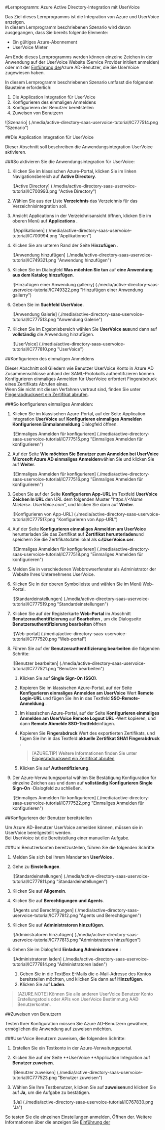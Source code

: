 <properties 
    pageTitle="Lernprogramm: Azure Active Directory-Integration mit UserVoice | Microsoft Azure" 
    description="Erfahren Sie, wie mit UserVoice Azure Active Directory-auf automatisierte Bereitstellung und mehr!" 
    services="active-directory" 
    authors="jeevansd"  
    documentationCenter="na" 
    manager="femila"/>
<tags 
    ms.service="active-directory" 
    ms.devlang="na" 
    ms.topic="article" 
    ms.tgt_pltfrm="na" 
    ms.workload="identity" 
    ms.date="09/11/2016" 
    ms.author="jeedes" />

#<a name="tutorial-azure-active-directory-integration-with-uservoice"></a>Lernprogramm: Azure Active Directory-Integration mit UserVoice
  
Das Ziel dieses Lernprogramms ist die Integration von Azure und UserVoice anzeigen.  
In diesem Lernprogramm beschriebenen Szenario wird davon ausgegangen, dass Sie bereits folgende Elemente:

-   Ein gültiges Azure-Abonnement
-   UserVoice Mieter
  
Am Ende dieses Lernprogramms werden können einzelne Zeichen in der Anwendung auf der UserVoice Website (Service Provider initiiert anmelden) oder mit der [Einführung der](active-directory-saas-access-panel-introduction.md)Azure AD-Benutzer, die Sie UserVoice zugewiesen haben.
  
In diesem Lernprogramm beschriebenen Szenario umfasst die folgenden Bausteine erforderlich:

1.  Die Application Integration für UserVoice
2.  Konfigurieren des einmaligen Anmeldens
3.  Konfigurieren der Benutzer bereitstellen
4.  Zuweisen von Benutzern

![Szenario] (./media/active-directory-saas-uservoice-tutorial/IC777514.png "Szenario")

##<a name="enabling-the-application-integration-for-uservoice"></a>Die Application Integration für UserVoice
  
Dieser Abschnitt soll beschreiben die Anwendungsintegration UserVoice aktivieren.

###<a name="to-enable-the-application-integration-for-uservoice-perform-the-following-steps"></a>So aktivieren Sie die Anwendungsintegration für UserVoice:

1.  Klicken Sie im klassischen Azure-Portal, klicken Sie im linken Navigationsbereich auf **Active Directory**.

    ![Active Directory] (./media/active-directory-saas-uservoice-tutorial/IC700993.png "Active Directory")

2.  Wählen Sie aus der Liste **Verzeichnis** das Verzeichnis für das Verzeichnisintegration soll.

3.  Ansicht Applications in der Verzeichnisansicht öffnen, klicken Sie im oberen Menü auf **Applications** .

    ![Applikationen] (./media/active-directory-saas-uservoice-tutorial/IC700994.png "Applikationen")

4.  Klicken Sie am unteren Rand der Seite **Hinzufügen** .

    ![Anwendung hinzufügen] (./media/active-directory-saas-uservoice-tutorial/IC749321.png "Anwendung hinzufügen")

5.  Klicken Sie im Dialogfeld **Was möchten Sie tun** auf **eine Anwendung aus dem Katalog hinzufügen**.

    ![Hinzufügen einer Anwendung gallerry] (./media/active-directory-saas-uservoice-tutorial/IC749322.png "Hinzufügen einer Anwendung gallerry")

6.  Geben Sie im **Suchfeld** **UserVoice**.

    ![Anwendung Galerie] (./media/active-directory-saas-uservoice-tutorial/IC777513.png "Anwendung Galerie")

7.  Klicken Sie im Ergebnisbereich wählen Sie **UserVoice aus**und dann auf **vollständig** die Anwendung hinzufügen.

    ![UserVoice] (./media/active-directory-saas-uservoice-tutorial/IC777810.png "UserVoice")

##<a name="configuring-single-sign-on"></a>Konfigurieren des einmaligen Anmeldens
  
Dieser Abschnitt soll Gliedern wie Benutzer UserVoice Konto in Azure AD Zusammenschlüsse anhand der SAML-Protokolls authentifizieren können.  
Konfigurieren einmaliges Anmelden für UserVoice erfordert Fingerabdruck eines Zertifikats Abrufen eines.  
Wenn Sie nicht mit diesen Verfahren vertraut sind, finden Sie unter [Fingerabdruckwert ein Zertifikat abrufen](http://youtu.be/YKQF266SAxI).

###<a name="to-configure-single-sign-on-perform-the-following-steps"></a>So konfigurieren einmaliges Anmelden:

1.  Klicken Sie im klassischen Azure-Portal, auf der Seite Application Integration **UserVoice** auf **Konfigurieren einmaliges Anmelden** **Konfigurieren Einmalanmeldung** Dialogfeld öffnen.

    ![Einmaliges Anmelden für konfigurieren] (./media/active-directory-saas-uservoice-tutorial/IC777515.png "Einmaliges Anmelden für konfigurieren")

2.  Auf der Seite **Wie möchten Sie Benutzer zum Anmelden bei UserVoice** **Microsoft Azure AD einmaliges Anmelden**wählen Sie und klicken Sie auf **Weiter**.

    ![Einmaliges Anmelden für konfigurieren] (./media/active-directory-saas-uservoice-tutorial/IC777516.png "Einmaliges Anmelden für konfigurieren")

3.  Geben Sie auf der Seite **Konfigurieren App-URL** im Textfeld **UserVoice Zeichen In URL** den URL dem folgenden Muster "https://*\<Name Mieters\>. UserVoice.com*", und klicken Sie dann auf **Weiter**.

    ![Konfigurieren von App-URL] (./media/active-directory-saas-uservoice-tutorial/IC777517.png "Konfigurieren von App-URL")

4.  Auf der Seite **Konfigurieren einmaliges Anmelden am UserVoice** herunterladen Sie das Zertifikat auf **Zertifikat herunterladen**und speichern Sie die Zertifikatsdatei lokal als **c:\\UserVoice.cer**.

    ![Einmaliges Anmelden für konfigurieren] (./media/active-directory-saas-uservoice-tutorial/IC777518.png "Einmaliges Anmelden für konfigurieren")

5.  Melden Sie in verschiedenen Webbrowserfenster als Administrator der Website Ihres Unternehmens UserVoice.

6.  Klicken Sie in der oberen Symbolleiste und wählen Sie im Menü Web-Portal.

    ![Standardeinstellungen] (./media/active-directory-saas-uservoice-tutorial/IC777519.png "Standardeinstellungen")

7.  Klicken Sie auf der Registerkarte **Web-Portal** im Abschnitt **Benutzerauthentifizierung** auf **Bearbeiten** , um die Dialogseite **Benutzerauthentifizierung bearbeiten** öffnen

    ![Web-portal] (./media/active-directory-saas-uservoice-tutorial/IC777520.png "Web-portal")

8.  Führen Sie auf der **Benutzerauthentifizierung bearbeiten** die folgenden Schritte:

    ![Benutzer bearbeiten] (./media/active-directory-saas-uservoice-tutorial/IC777521.png "Benutzer bearbeiten")

    1.  Klicken Sie auf **Single Sign-On (SSO)**.
    2.  Kopieren Sie im klassischen Azure-Portal, auf der Seite **Konfigurieren einmaliges Anmelden am UserVoice** Wert **Remote Login-URL** und fügen Sie ihn in das Textfeld **SSO-Remote-Anmeldung** .
    3.  Im klassischen Azure-Portal, auf der Seite **Konfigurieren einmaliges Anmelden am UserVoice** **Remote Logout URL** -Wert kopieren, und dann **Remote Abmelde SSO-Textfeld**einfügen.
    4.  Kopieren Sie **Fingerabdruck** Wert des exportierten Zertifikats, und fügen Sie ihn in das Textfeld **aktuelle Zertifikat SHA1 Fingerabdruck** .  

        >[AZURE.TIP] Weitere Informationen finden Sie unter [Fingerabdruckwert ein Zertifikat abrufen](http://youtu.be/YKQF266SAxI)

    5.  Klicken Sie auf **Authentifizierung**.

9.  Der Azure-Verwaltungsportal wählen Sie Bestätigung Konfiguration für einzelne Zeichen aus und dann auf **vollständig** **Konfigurieren Single Sign-On** -Dialogfeld zu schließen.

    ![Einmaliges Anmelden für konfigurieren] (./media/active-directory-saas-uservoice-tutorial/IC777522.png "Einmaliges Anmelden für konfigurieren")

##<a name="configuring-user-provisioning"></a>Konfigurieren der Benutzer bereitstellen
  
Um Azure AD-Benutzer UserVoice anmelden können, müssen sie in UserVoice bereitgestellt werden.  
Bei UserVoice ist die Bereitstellung einer manuellen Aufgabe.

###<a name="to-provision-a-user-accounts-perform-the-following-steps"></a>Um Benutzerkonten bereitzustellen, führen Sie die folgenden Schritte:

1.  Melden Sie sich bei Ihrem Mandanten **UserVoice** .

2.  Gehe zu **Einstellungen**.

    ![Standardeinstellungen] (./media/active-directory-saas-uservoice-tutorial/IC777811.png "Standardeinstellungen")

3.  Klicken Sie auf **Allgemein**.

4.  Klicken Sie auf **Berechtigungen und Agents**.

    ![Agents und Berechtigungen] (./media/active-directory-saas-uservoice-tutorial/IC777812.png "Agents und Berechtigungen")

5.  Klicken Sie auf **Administratoren hinzufügen**.

    ![Administratoren hinzufügen] (./media/active-directory-saas-uservoice-tutorial/IC777813.png "Administratoren hinzufügen")

6.  Gehen Sie im Dialogfeld **Einladung Administratoren** :

    ![Administratoren laden] (./media/active-directory-saas-uservoice-tutorial/IC777814.png "Administratoren laden")

    1.  Geben Sie in die TextBox E-Mails die e-Mail-Adresse des Kontos bereitstellen möchten, und klicken Sie dann auf **Hinzufügen**.
    2.  Klicken Sie auf **Laden**.

>[AZURE.NOTE] Können Sie alle anderen UserVoice Benutzer Konto Erstellungstools oder APIs von UserVoice Bestimmung AAD Benutzerkonten.

##<a name="assigning-users"></a>Zuweisen von Benutzern
  
Testen Ihrer Konfiguration müssen Sie Azure AD-Benutzern gewähren, ermöglichen die Anwendung auf zuweisen möchten.

###<a name="to-assign-users-to-uservoice-perform-the-following-steps"></a>UserVoice Benutzern zuweisen, die folgenden Schritte:

1.  Erstellen Sie ein Testkonto in der Azure-Verwaltungsportal.

2.  Klicken Sie auf der Seite **UserVoice **Application Integration auf **Benutzer zuweisen**.

    ![Benutzer zuweisen] (./media/active-directory-saas-uservoice-tutorial/IC777523.png "Benutzer zuweisen")

3.  Wählen Sie Ihre Testbenutzer, klicken Sie auf **zuweisen**und klicken Sie auf **Ja,** um die Aufgabe zu bestätigen.

    ![Ja] (./media/active-directory-saas-uservoice-tutorial/IC767830.png "Ja")
  
So testen Sie die einzelnen Einstellungen anmelden, Öffnen der. Weitere Informationen über die anzeigen Sie [Einführung der](active-directory-saas-access-panel-introduction.md)